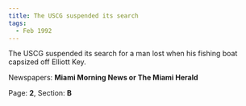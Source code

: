 ```yaml
---  
title: The USCG suspended its search  
tags:  
  - Feb 1992  
---  
```

  
The USCG suspended its search for a man lost when his fishing boat capsized off Elliott Key.  
  
Newspapers: **Miami Morning News or The Miami Herald**  
  
Page: **2**, Section: **B** 
